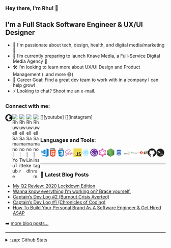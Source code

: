 ### Hey there, I'm Rhu! 👋

## I'm a Full Stack Software Engineer & UX/UI Designer

- 🔭 I'm passionate about tech, design, health, and digital media/marketing 👾
- 🌱 I’m currently preparing to launch Knave Media, a Full-Service Digital Media Agency 🚀
- 🛠 I’m looking to learn more about UX/UI Design and Product Management (..and more 😅)
- 🥅 Career Goal: Find a great dev team to work with in a company I can help grow!
- ⚡ Looking to chat? Shoot me an e-mail.

### Connect with me:

[<img align="left" alt="rhuwellsamano.com" width="22px" src="https://raw.githubusercontent.com/iconic/open-iconic/master/svg/globe.svg" />][website]
[<img align="left" alt="Rhuwell Samano | YouTube" width="22px" src="https://cdn.jsdelivr.net/npm/simple-icons@v3/icons/youtube.svg" />][youtube]
[<img align="left" alt="Rhuwell Samano | Twitter" width="22px" src="https://cdn.jsdelivr.net/npm/simple-icons@v3/icons/twitter.svg" />][twitter]
[<img align="left" alt="Rhuwell Samano | LinkedIn" width="22px" src="https://cdn.jsdelivr.net/npm/simple-icons@v3/icons/linkedin.svg" />][linkedin]
[<img align="left" alt="Rhuwell Samano | Instagram" width="22px" src="https://cdn.jsdelivr.net/npm/simple-icons@v3/icons/instagram.svg" />][instagram]

<br />

### Languages and Tools:

<img align="left" alt="Visual Studio Code" width="26px" src="https://raw.githubusercontent.com/github/explore/80688e429a7d4ef2fca1e82350fe8e3517d3494d/topics/visual-studio-code/visual-studio-code.png" />
<img align="left" alt="HTML5" width="26px" src="https://raw.githubusercontent.com/github/explore/80688e429a7d4ef2fca1e82350fe8e3517d3494d/topics/html/html.png" />
<img align="left" alt="CSS3" width="26px" src="https://raw.githubusercontent.com/github/explore/80688e429a7d4ef2fca1e82350fe8e3517d3494d/topics/css/css.png" />
<img align="left" alt="Sass" width="26px" src="https://raw.githubusercontent.com/github/explore/80688e429a7d4ef2fca1e82350fe8e3517d3494d/topics/sass/sass.png" />
<img align="left" alt="JavaScript" width="26px" src="https://raw.githubusercontent.com/github/explore/80688e429a7d4ef2fca1e82350fe8e3517d3494d/topics/javascript/javascript.png" />
<img align="left" alt="React" width="26px" src="https://raw.githubusercontent.com/github/explore/80688e429a7d4ef2fca1e82350fe8e3517d3494d/topics/react/react.png" />
<img align="left" alt="Gatsby" width="26px" src="https://raw.githubusercontent.com/github/explore/e94815998e4e0713912fed477a1f346ec04c3da2/topics/gatsby/gatsby.png" />
<img align="left" alt="GraphQL" width="26px" src="https://raw.githubusercontent.com/github/explore/80688e429a7d4ef2fca1e82350fe8e3517d3494d/topics/graphql/graphql.png" />
<img align="left" alt="Node.js" width="26px" src="https://raw.githubusercontent.com/github/explore/80688e429a7d4ef2fca1e82350fe8e3517d3494d/topics/nodejs/nodejs.png" />
<img align="left" alt="SQL" width="26px" src="https://raw.githubusercontent.com/github/explore/80688e429a7d4ef2fca1e82350fe8e3517d3494d/topics/sql/sql.png" />
<img align="left" alt="MySQL" width="26px" src="https://raw.githubusercontent.com/github/explore/80688e429a7d4ef2fca1e82350fe8e3517d3494d/topics/mysql/mysql.png" />
<img align="left" alt="MongoDB" width="26px" src="https://raw.githubusercontent.com/github/explore/80688e429a7d4ef2fca1e82350fe8e3517d3494d/topics/mongodb/mongodb.png" />
<img align="left" alt="Git" width="26px" src="https://raw.githubusercontent.com/github/explore/80688e429a7d4ef2fca1e82350fe8e3517d3494d/topics/git/git.png" />
<img align="left" alt="GitHub" width="26px" src="https://raw.githubusercontent.com/github/explore/78df643247d429f6cc873026c0622819ad797942/topics/github/github.png" />
<img align="left" alt="Terminal" width="26px" src="https://raw.githubusercontent.com/github/explore/80688e429a7d4ef2fca1e82350fe8e3517d3494d/topics/terminal/terminal.png" />

<br />
<br />

---

### 📕 Latest Blog Posts

<!-- BLOG-POST-LIST:START -->
- [My Q2 Review: 2020 Lockdown Edition](https://medium.com/dev-genius/my-q2-review-2020-lockdown-edition-b72c868ae571?source=rss-28cd14eaf3e6------2)
- [Wanna know everything I’m working on? Brace yourself.](https://medium.com/@rhuwell/wanna-know-everything-im-working-on-brace-yourself-4317f9c1a367?source=rss-28cd14eaf3e6------2)
- [Captain’s Dev Log #2 (Burnout Crisis Averted)](https://medium.com/@rhuwell/captains-dev-log-2-burnout-crisis-averted-fd7de0473262?source=rss-28cd14eaf3e6------2)
- [Captain’s Dev Log #1 (Chronicles of Coding)](https://medium.com/@rhuwell/captains-dev-log-1-chronicles-of-coding-3d6838209c9?source=rss-28cd14eaf3e6------2)
- [How To Build Your Personal Brand As A Software Engineer & Get Hired ASAP](https://medium.com/@rhuwell/how-to-build-your-personal-brand-as-a-software-engineer-get-hired-asap-147e1e949088?source=rss-28cd14eaf3e6------2)
<!-- BLOG-POST-LIST:END -->

➡️ [more blog posts...](https://medium.com/@rhuwell)

---

<details>
  <summary>:zap: Github Stats</summary>

  <img align="left" alt="Rhu's Github Stats" src="https://github-readme-stats.rhuwellsamano.vercel.app/api?username=rhuwellsamano&show_icons=true&hide_border=true" />

</details>

[website]: http://medium.com/@rhuwell
[twitter]: https://twitter.com/rhuwell
[linkedin]: https://linkedin.com/in/rhuwellsamano
